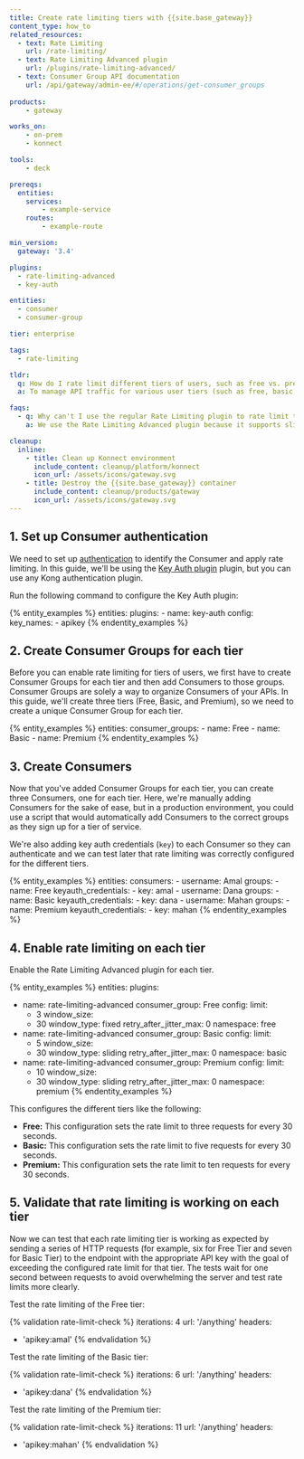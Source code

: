 ```yaml
---
title: Create rate limiting tiers with {{site.base_gateway}}
content_type: how_to
related_resources:
  - text: Rate Limiting
    url: /rate-limiting/
  - text: Rate Limiting Advanced plugin
    url: /plugins/rate-limiting-advanced/
  - text: Consumer Group API documentation
    url: /api/gateway/admin-ee/#/operations/get-consumer_groups
  
products:
    - gateway

works_on:
    - on-prem
    - konnect

tools:
    - deck

prereqs:
  entities:
    services:
        - example-service
    routes:
        - example-route

min_version:
  gateway: '3.4'

plugins:
  - rate-limiting-advanced
  - key-auth

entities:
  - consumer
  - consumer-group

tier: enterprise

tags:
  - rate-limiting

tldr:
  q: How do I rate limit different tiers of users, such as free vs. premium subscribers, in my API using {{site.base_gateway}}?
  a: To manage API traffic for various user tiers (such as free, basic, and premium subscribers), you can create <a href="/gateway/entities/consumer-group/">Consumer Groups</a> for each tier and assign individual <a href="/gateway/entities/consumer/">Consumers</a> to these groups. Then, configure the <a href="/plugins/rate-limiting-advanced/">Rate Limiting Advanced plugin</a> to apply specific rate limits based on these groups. This setup allows you to enforce customized request limits for each tier, ensuring fair usage and optimizing performance for high-value users.

faqs:
  - q: Why can't I use the regular Rate Limiting plugin to rate limit tiers of Consumers?
    a: We use the Rate Limiting Advanced plugin because it supports sliding windows, which we use to apply the rate limiting logic while taking into account previous hit rates (from the window that immediately precedes the current) using a dynamic weight.

cleanup:
  inline:
    - title: Clean up Konnect environment
      include_content: cleanup/platform/konnect
      icon_url: /assets/icons/gateway.svg
    - title: Destroy the {{site.base_gateway}} container
      include_content: cleanup/products/gateway
      icon_url: /assets/icons/gateway.svg
---
```


## 1. Set up Consumer authentication

We need to set up [authentication](/authentication/) to identify the Consumer and apply rate limiting. In this guide, we'll be using the [Key Auth plugin](/plugins/key-auth/) plugin, but you can use any Kong authentication plugin. 

Run the following command to configure the Key Auth plugin:

{% entity_examples %}
entities:
  plugins:
    - name: key-auth
      config:
        key_names:
          - apikey
{% endentity_examples %}

## 2. Create Consumer Groups for each tier

Before you can enable rate limiting for tiers of users, we first have to create Consumer Groups for each tier and then add Consumers to those groups. Consumer Groups are solely a way to organize Consumers of your APIs. In this guide, we'll create three tiers (Free, Basic, and Premium), so we need to create a unique Consumer Group for each tier.

{% entity_examples %}
entities:
  consumer_groups:
    - name: Free
    - name: Basic
    - name: Premium
{% endentity_examples %}

## 3. Create Consumers

Now that you've added Consumer Groups for each tier, you can create three Consumers, one for each tier. Here, we're manually adding Consumers for the sake of ease, but in a production environment, you could use a script that would automatically add Consumers to the correct groups as they sign up for a tier of service.

We're also adding key auth credentials (`key`) to each Consumer so they can authenticate and we can test later that rate limiting was correctly configured for the different tiers.

{% entity_examples %}
entities:
  consumers:
    - username: Amal
      groups:
        - name: Free
      keyauth_credentials:
        - key: amal
    - username: Dana
      groups:
        - name: Basic
      keyauth_credentials:
        - key: dana
    - username: Mahan
      groups:
        - name: Premium
      keyauth_credentials:
        - key: mahan
{% endentity_examples %}

## 4. Enable rate limiting on each tier

Enable the Rate Limiting Advanced plugin for each tier.

{% entity_examples %}
entities:
   plugins:
   - name: rate-limiting-advanced
     consumer_group: Free
     config:
       limit: 
       - 3
       window_size: 
       - 30
       window_type: fixed
       retry_after_jitter_max: 0
       namespace: free
   - name: rate-limiting-advanced
     consumer_group: Basic
     config:
       limit: 
       - 5
       window_size: 
       - 30
       window_type: sliding
       retry_after_jitter_max: 0
       namespace: basic
   - name: rate-limiting-advanced
     consumer_group: Premium
     config:
       limit: 
       - 10
       window_size: 
       - 30
       window_type: sliding
       retry_after_jitter_max: 0
       namespace: premium
{% endentity_examples %}
   
This configures the different tiers like the following:
* **Free:** This configuration sets the rate limit to three requests for every 30 seconds.
* **Basic:** This configuration sets the rate limit to five requests for every 30 seconds.
* **Premium:** This configuration sets the rate limit to ten requests for every 30 seconds.

## 5. Validate that rate limiting is working on each tier

Now we can test that each rate limiting tier is working as expected by sending a series of HTTP requests (for example, six for Free Tier and seven for Basic Tier) to the endpoint with the appropriate API key with the goal of exceeding the configured rate limit for that tier. The tests wait for one second between requests to avoid overwhelming the server and test rate limits more clearly.


Test the rate limiting of the Free tier:

{% validation rate-limit-check %}
iterations: 4
url: '/anything'
headers:
  - 'apikey:amal'
{% endvalidation %}

Test the rate limiting of the Basic tier:

{% validation rate-limit-check %}
iterations: 6
url: '/anything'
headers:
  - 'apikey:dana'
{% endvalidation %}

Test the rate limiting of the Premium tier:

{% validation rate-limit-check %}
iterations: 11
url: '/anything'
headers:
  - 'apikey:mahan'
{% endvalidation %}
